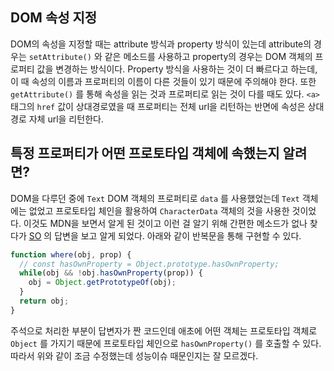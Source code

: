 ## DOM 속성 지정

DOM의 속성을 지정할 때는 attribute 방식과 property 방식이 있는데 attribute의 경우는 `setAttribute()` 와 같은 메소드를 사용하고 property의 경우는 DOM 객체의 프로퍼티 값을 변경하는 방식이다. Property 방식을 사용하는 것이 더 빠르다고 하는데, 이 때 속성의 이름과 프로퍼티의 이름이 다른 것들이 있기 때문에 주의해야 한다. 또한 `getAttribute()` 를 통해 속성을 읽는 것과 프로퍼티로 읽는 것이 다를 때도 있다. `<a>` 태그의 `href` 값이 상대경로였을 때 프로퍼티는 전체 url을 리턴하는 반면에 속성은 상대경로 자체 url을 리턴한다.



## 특정 프로퍼티가 어떤 프로토타입 객체에 속했는지 알려면?

DOM을 다루던 중에 `Text` DOM 객체의 프로퍼티로 `data` 를 사용했었는데 `Text` 객체에는 없었고 프로토타입 체인을 활용하여 `CharacterData` 객체의 것을 사용한 것이었다. 이것도 MDN을 보면서 알게 된 것이고 이런 걸 알기 위해 간편한 메소드가 없나 찾다가 [SO](https://stackoverflow.com/a/18250453/11054387) 의 답변을 보고 알게 되었다. 아래와 같이 반복문을 통해 구현할 수 있다.

```javascript
function where(obj, prop) {
  // const hasOwnProperty = Object.prototype.hasOwnProperty;
  while(obj && !obj.hasOwnProperty(prop)) {
    obj = Object.getPrototypeOf(obj);
  }
  return obj;
}
```

주석으로 처리한 부분이 답변자가 짠 코드인데 애초에 어떤 객체는 프로토타입 객체로 `Object` 를 가지기 때문에 프로토타입 체인으로 `hasOwnProperty()` 를 호출할 수 있다. 따라서 위와 같이 조금 수정했는데 성능이슈 때문인지는 잘 모르겠다.